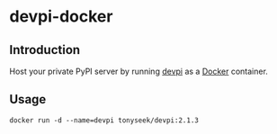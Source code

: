 # devpi-docker

## Introduction

Host your private PyPI server by running [devpi][devpi] as a [Docker][docker]
container.

## Usage

    docker run -d --name=devpi tonyseek/devpi:2.1.3

[devpi]: http://doc.devpi.net/latest/
[docker]: http://www.docker.com
